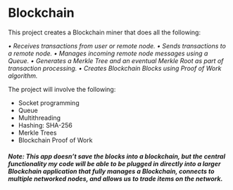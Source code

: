 # Blockchain

This project creates a Blockchain miner that does all the following:

*•	Receives transactions from user or remote node.
•	Sends transactions to a remote node.
•	Manages incoming remote node messages using a Queue.
•	Generates a Merkle Tree and an eventual Merkle Root as part of transaction processing.
•	Creates Blockchain Blocks using Proof of Work algorithm.* 

The project will involve the following:
- Socket programming
- Queue
- Multithreading
- Hashing: SHA-256
- Merkle Trees
- Blockchain Proof of Work

##### Note: This app doesn’t save the blocks into a blockchain, but the central functionality my code will be able to be plugged in directly into a larger Blockchain application that fully manages a Blockchain, connects to multiple networked nodes, and allows us to trade items on the network. 




